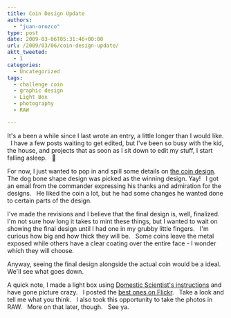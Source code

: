 ```yaml
---
title: Coin Design Update
authors: 
  - "juan-orozco"
type: post
date: 2009-03-06T05:31:46+00:00
url: /2009/03/06/coin-design-update/
aktt_tweeted:
  - 1
categories:
  - Uncategorized
tags:
  - challenge coin
  - graphic design
  - Light Box
  - photography
  - RAW

---
```

It's a been a while since I last wrote an entry, a little longer than I would like.   I have a few posts waiting to get edited, but I've been so busy with the kid, the house, and projects that as soon as I sit down to edit my stuff, I start falling asleep.   🙂

For now, I just wanted to pop in and spill some details on [the coin design][1].   The dog bone shape design was picked as the winning design. Yay!   I got an email from the commander expressing his thanks and admiration for the designs.   He liked the coin a lot, but he had some changes he wanted done to certain parts of the design.

I've made the revisions and I believe that the final design is, well, finalized.   I'm not sure how long it takes to mint these things, but I wanted to wait on showing the final design until I had one in my grubby little fingers.   I'm curious how big and how thick they will be.   Some coins leave the metal exposed while others have a clear coating over the entire face - I wonder which they will choose.

Anyway, seeing the final design alongside the actual coin would be a ideal.   We'll see what goes down.

A quick note, I made a light box using <a href="http://www.thedomesticscientist.com/2008/07/15/quick-and-dirty-lightbox-tutorial/" target="_blank" rel="noopener noreferrer">Domestic Scientist's instructions</a> and have gone picture crazy.   I posted the <a href="http://www.flickr.com/photos/theguamaso/" target="_blank" rel="noopener noreferrer">best ones on Flickr</a>.   Take a look and tell me what you think.   I also took this opportunity to take the photos in RAW.   More on that later, though.   See ya.

 [1]: http://guamaso.com/2009/02/16/challenge-coin-design-contest